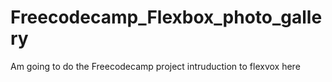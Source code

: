 # Freecodecamp_Flexbox_photo_gallery
Am going to do the Freecodecamp project intruduction to flexvox here
